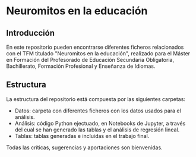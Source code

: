 # Neuromitos en la educación

## Introducción

En este repositorio pueden encontrarse diferentes ficheros relacionados con el TFM titulado "Neuromitos en la educación", realizado para el Máster en Formación del Profesorado de Educación Secundaria Obligatoria, Bachillerato, Formación Profesional y Enseñanza de Idiomas.

## Estructura

La estructura del repositorio está compuesta por las siguientes carpetas:

- Datos: carpeta con diferentes ficheros con los datos usados para el análisis.
- Análisis: código Python ejectuado, en Notebooks de Jupyter, a través del cual se han generado las tablas y el análisis de regresión lineal.
- Tablas: tablas generadas e incluidas en el trabajo final.

Todas las críticas, sugerencias y aportaciones son bienvenidas.